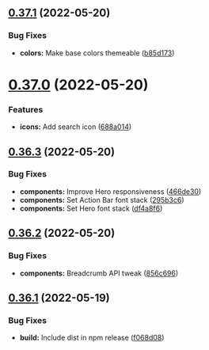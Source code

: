 ## [0.37.1](https://github.com/jacecotton/tcds/compare/v0.37.0...v0.37.1) (2022-05-20)


### Bug Fixes

* **colors:** Make base colors themeable ([b85d173](https://github.com/jacecotton/tcds/commit/b85d1730bd6805546c4e6689f576dc099e27a884))



# [0.37.0](https://github.com/jacecotton/tcds/compare/v0.36.3...v0.37.0) (2022-05-20)


### Features

* **icons:** Add search icon ([688a014](https://github.com/jacecotton/tcds/commit/688a014e97742ba01e73123f95c81bfe834c3766))



## [0.36.3](https://github.com/jacecotton/tcds/compare/v0.36.2...v0.36.3) (2022-05-20)


### Bug Fixes

* **components:** Improve Hero responsiveness ([466de30](https://github.com/jacecotton/tcds/commit/466de30974cc3f342ddb7f7d0a2b106eba7d0de0))
* **components:** Set Action Bar font stack ([295b3c6](https://github.com/jacecotton/tcds/commit/295b3c6fc04dff2d3d6cf46d705f1ea343ce98d9))
* **components:** Set Hero font stack ([df4a8f6](https://github.com/jacecotton/tcds/commit/df4a8f63c6b320968206d2966cb9d2936861630c))



## [0.36.2](https://github.com/jacecotton/tcds/compare/v0.36.1...v0.36.2) (2022-05-20)


### Bug Fixes

* **components:** Breadcrumb API tweak ([856c696](https://github.com/jacecotton/tcds/commit/856c696efb2e4ab5d19df7b538e297666dac2b91))



## [0.36.1](https://github.com/jacecotton/tcds/compare/v0.36.0...v0.36.1) (2022-05-19)


### Bug Fixes

* **build:** Include dist in npm release ([f068d08](https://github.com/jacecotton/tcds/commit/f068d08819b85941240dda06ba7cc09a9befcc16))



